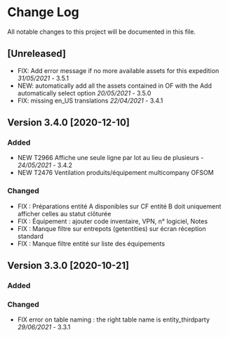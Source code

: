 # Change Log
All notable changes to this project will be documented in this file.

## [Unreleased]
- FIX: Add error message if no more available assets for this expedition *31/05/2021* - 3.5.1
- NEW: automatically add all the assets contained in OF with the Add automatically select option *20/05/2021* - 3.5.0
- FIX: missing en_US translations *22/04/2021* - 3.4.1

## Version 3.4.0 [2020-12-10]

### Added

- NEW T2966 Affiche une seule ligne par lot au lieu de plusieurs - *24/05/2021* - 3.4.2
- NEW T2476 Ventilation produits/équipement multicompany OFSOM

### Changed

- FIX : Préparations entité A disponibles sur CF entité B doit uniquement afficher celles au statut clôturée
- FIX : Équipement : ajouter code inventaire, VPN, n° logiciel, Notes
- FIX : Manque filtre sur entrepots (getentities) sur écran réception standard
- FIX : Manque filtre entité sur liste des équipements

## Version 3.3.0 [2020-10-21]

### Added

### Changed

- FIX error on table naming : the right table name is entity_thirdparty *29/06/2021* - 3.3.1
